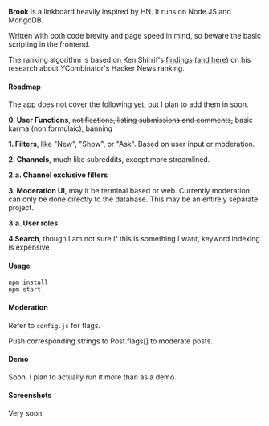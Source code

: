 **Brook** is a linkboard heavily inspired by HN. It runs on Node.JS and MongoDB.

Written with both code brevity and page speed in mind, so beware the basic scripting in the frontend.

The ranking algorithm is based on Ken Shirrif's [findings](http://www.righto.com/2013/11/how-hacker-news-ranking-really-works.html) [(and here)](http://www.righto.com/2009/06/how-does-newsyc-ranking-work.html) on his research about YCombinator's Hacker News ranking.

#### Roadmap

The app does not cover the following yet, but I plan to add them in soon.

**0. User Functions**, <strike>notifications, listing submissions and comments,</strike> basic karma (non formulaic), banning

**1. Filters**, like "New", "Show", or "Ask". Based on user input or moderation.

**2. Channels**, much like subreddits, except more streamlined.

**2.a. Channel exclusive filters**

**3. Moderation UI**, may it be terminal based or web. Currently moderation can only be done directly to the database. This may be an entirely separate project.

**3.a. User roles**

**4 Search**, though I am not sure if this is something I want, keyword indexing is expensive

#### Usage

```
npm install
npm start
```

#### Moderation

Refer to `config.js` for flags.

Push corresponding strings to Post.flags[] to moderate posts.

#### Demo

Soon. I plan to actually run it more than as a demo.

#### Screenshots

Very soon.
